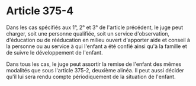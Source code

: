# Article 375-4

Dans les cas spécifiés aux 1°, 2° et 3° de l'article précédent, le juge peut charger, soit une personne qualifiée, soit un service d'observation, d'éducation ou de rééducation en milieu ouvert d'apporter aide et conseil à la personne ou au service à qui l'enfant a été confié ainsi qu'à la famille et de suivre le développement de l'enfant.

Dans tous les cas, le juge peut assortir la remise de l'enfant des mêmes modalités que sous l'article 375-2, deuxième alinéa. Il peut aussi décider qu'il lui sera rendu compte périodiquement de la situation de l'enfant.

